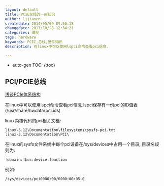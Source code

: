 ```yaml
---
layout: default
title: PCIE总线的一些知识
author: lijiaocn
createdate: 2014/05/09 09:50:18
changedate: 2017/10/28 12:34:21
categories: 编程
tags: hardware
keywords: PCEI,总线,硬件知识
description: 在linux中可以使用lspci命令查看pci信息.

---
```


* auto-gen TOC:
{:toc}

## PCI/PCIE总线

[浅谈PCIe体系结构](http://blog.sina.com.cn/s/articlelist_1685243084_3_1.html)

在linux中可以使用lspci命令查看pci信息.lspci保存有一份pci的ID值表(/usr/share/hwdata/pci.ids)

linux内核代码的pci相关文档:

	linux-3.12\Documentation\filesystems\sysfs-pci.txt
	linux-3.12\Documentation\PCI\

在linux的sysfs文件系统中每个pci设备在/sys/devices中占用一个目录, 目录名规则为:

	[domain:]bus:device.function

例如:

	/sys/devices/pci0000:00/0000:00:05.0
